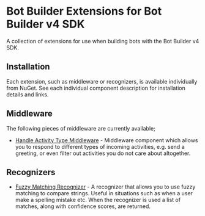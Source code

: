# Bot Builder Extensions for Bot Builder v4 SDK

A collection of extensions for use when building bots with the Bot Builder v4 SDK.

## Installation

Each extension, such as middleware or recognizers, is available individually from NuGet. See each individual component description for installation details and links.

## Middleware

The following pieces of middleware are currently available;

* [Handle Activity Type Middleware](/tree/master/libraries/GaryPretty.Bot.Builder.Middleware.HandleActivityType) - Middleware component which allows you to respond to different types of incoming activities, e.g. send a greeting, or even filter out activities you do not care about altogether.


## Recognizers

* [Fuzzy Matching Recognizer](/tree/master/libraries/GaryPretty.Bot.Builder.Recognizers/FuzzyRecognizer) - A recognizer that allows you to use fuzzy matching to compare strings.  Useful in situations such as when a user make a spelling mistake etc. When the recognizer is used a list of matches, along with confidence scores, are returned.
